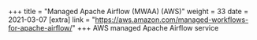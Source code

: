 +++
title = "Managed Apache Airflow (MWAA) (AWS)"
weight = 33
date = 2021-03-07
[extra]
link = "https://aws.amazon.com/managed-workflows-for-apache-airflow/"
+++
AWS managed Apache Airflow service

